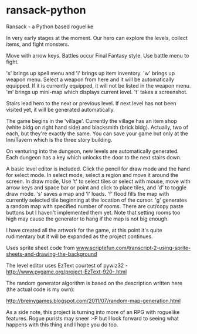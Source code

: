 ransack-python
==============

Ransack - a Python based roguelike

In very early stages at the moment. Our hero can explore the levels, collect items, and fight monsters.

Move with arrow keys. Battles occur Final Fantasy style. Use battle menu to fight.

's' brings up spell menu and 'i' brings up item inventory. 'w' brings up weapon menu. Select a weapon from here and it will be automatically equipped. If it is currently equipped, it will not be listed in the weapon menu.
'm' brings up mini-map which displays current level.
't' takes a screenshot.

Stairs lead hero to the next or previous level. If next level has not been visited yet, it will be generated automatically.

The game begins in the 'village'. Currently the village has an item shop (white bldg on right hand side) and blacksmith (brick bldg). Actually, two of each, but they're exactly the same. You can save your game but only at the Inn/Tavern which is the three story building.

On venturing into the dungeon, new levels are automatically generated. Each dungeon has a key which unlocks the door to the next stairs down.

A basic level editor is included. Click the pencil for draw mode and the hand for select mode. In select mode, select a region and move it around the screen. In draw mode, Use 't' to select tiles or select with mouse, move with arrow keys and space bar or point and click to place tiles, and 'd' to toggle draw mode. 's' saves a map and 'l' loads. 'f' flood fills the map with currently selected tile beginning at the location of the cursor. 'g' generates a random map with specified number of rooms. There are cut/copy paste buttons but I haven't implemented them yet.
Note that setting rooms too high may cause the generator to hang if the map is not big enough.

I have created all the artwork for the game, at this point it's quite rudimentary but it will be expanded as the project continues.

Uses sprite sheet code from www.scriptefun.com/transcript-2-using-sprite-sheets-and-drawing-the-background

The level editor uses EzText courtest of pywiz32 - http://www.pygame.org/project-EzText-920-.html

The random generator algorithm is based on the description written here (the actual code is my own):

http://breinygames.blogspot.com/2011/07/random-map-generation.html

As a side note, this project is turning into more of an RPG with roguelike features. Rogue purists may sneer :-P but I look forward to seeing what happens with this thing and I hope you do too.